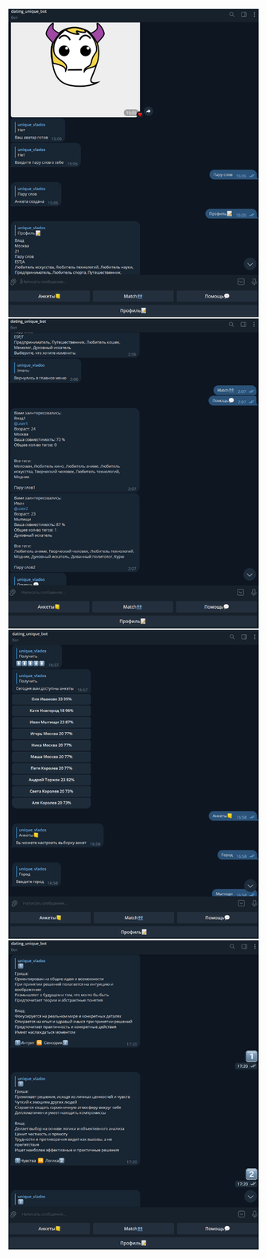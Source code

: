 ![Image alt](https://github.com/uniqueVlados/my_dating_bot/blob/main/dating-bot_1.png)
![Image alt](https://github.com/uniqueVlados/my_dating_bot/blob/main/dating-bot_2.png)
![Image alt](https://github.com/uniqueVlados/my_dating_bot/blob/main/dating-bot_3.png)
![Image alt](https://github.com/uniqueVlados/my_dating_bot/blob/main/dating-bot_4.png)
